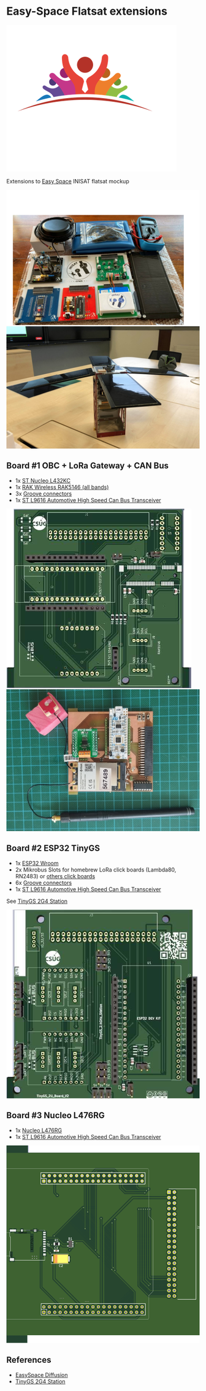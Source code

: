 # Easy-Space Flatsat extensions

![logo](./media/Logo-EASY-SPACE-Diffusion-blanc-1.png)

Extensions to [Easy Space](https://www.easy-space.fr/) INISAT flatsat mockup

![mockup](./media/flatsat.png)
![cubesat 2U](./media/inisat-02.jpg)

## Board #1 OBC + LoRa Gateway + CAN Bus

* 1x [ST Nucleo L432KC](https://www.st.com/en/evaluation-tools/nucleo-l432kc.html)
* 1x [RAK Wireless RAK5146 (all bands)](https://store.rakwireless.com/products/wislink-concentrator-module-sx1303-rak5146-lorawan?_pos=1&_sid=c9dc2f56d&_ss=r&variant=39667784908998)
* 3x [Groove connectors](https://wiki.seeedstudio.com/Grove_System/)
* 1x [ST L9616 Automotive High Speed Can Bus Transceiver](https://www.st.com/en/automotive-analog-and-power/l9616.html)
  
![OBC + RAK5146 board for INISAT](./media/inisat-obc+rak5146.png)
![OBC + RAK5146 board for INISAT](./media/inisat-com-l432kc.jpg)

## Board #2 ESP32 TinyGS

* 1x [ESP32 Wroom](https://www.espressif.com/en/products/devkits)
* 2x Mikrobus Slots for homebrew LoRa click boards (Lambda80, RN2483) or [others click boards](https://www.mikroe.com/shop)
* 6x [Groove connectors](https://wiki.seeedstudio.com/Grove_System/)
* 1x [ST L9616 Automotive High Speed Can Bus Transceiver](https://www.st.com/en/automotive-analog-and-power/l9616.html)

See [TinyGS 2G4 Station](https://github.com/thingsat/tinygs_2g4station)

![ESP32 Wroom + 2x Mikrobus Slots](./media/inisat+esp32+mikrobusx2.png)

## Board #3 Nucleo L476RG

* 1x [Nucleo L476RG](https://www.st.com/en/evaluation-tools/nucleo-l476rg.html)
* 1x [ST L9616 Automotive High Speed Can Bus Transceiver](https://www.st.com/en/automotive-analog-and-power/l9616.html)


![OBC](media/inisat-l476rg.png)

## References

* [EasySpace Diffusion](https://github.com/EasySpace-Diffusion)
* [TinyGS 2G4 Station](https://github.com/thingsat/tinygs_2g4station)
